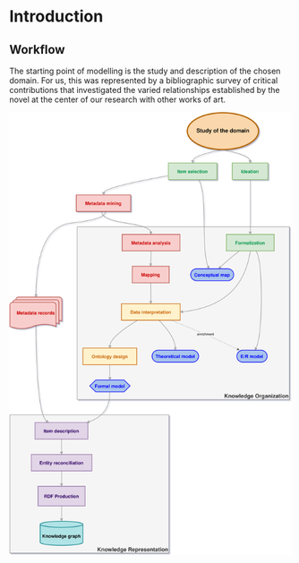 # Introduction




## Workflow

The starting point of modelling is the study and description of the chosen domain. For us, this was represented by a bibliographic survey of critical contributions that investigated the varied relationships established by the novel at the center of our research with other works of art.


![](data/diagrams/workflow.svg)